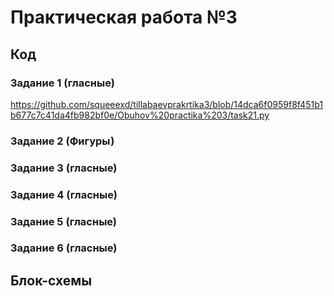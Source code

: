 # Практическая работа №3

## Код

### Задание 1 (гласные)

https://github.com/squeeexd/tillabaevprakrtika3/blob/14dca6f0959f8f451b1b677c7c41da4fb982bf0e/Obuhov%20practika%203/task21.py

### Задание 2 (Фигуры)

### Задание 3 (гласные)

### Задание 4 (гласные)

### Задание 5 (гласные)

### Задание 6 (гласные)

## Блок-схемы
